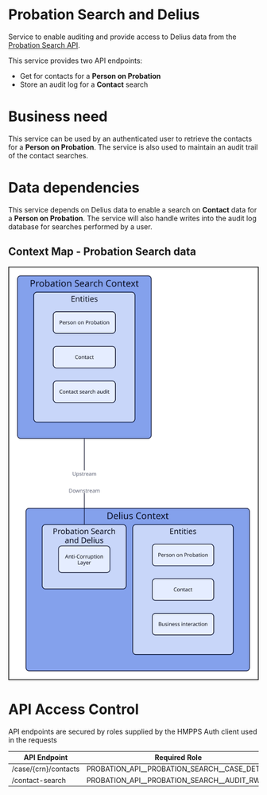 # Probation Search and Delius

Service to enable auditing and provide access to Delius data from
the [Probation Search API](https://github.com/ministryofjustice/probation-offender-search).

This service provides two API endpoints:

* Get for contacts for a **Person on Probation**
* Store an audit log for a **Contact** search


# Business need
This service can be used by an authenticated user to retrieve the contacts for a **Person on Probation**. The service is also used to maintain an audit trail of the contact searches.


# Data dependencies
This service depends on Delius data to enable a search on **Contact** data for a **Person on Probation**. The service will also handle writes into the audit log database for searches performed by a user.


## Context Map - Probation Search data
![](./tech-docs/source/img/probation-search-context-map.svg)


# API Access Control

API endpoints are secured by roles supplied by the HMPPS Auth client used in
the requests

| API Endpoint          | Required Role                                  |
| --------------------- | ---------------------------------------------- |
| /case/{crn}/contacts  | PROBATION_API_\_PROBATION_SEARCH_\_CASE_DETAIL |
| /contact-search       | PROBATION_API_\_PROBATION_SEARCH_\_AUDIT_RW    |